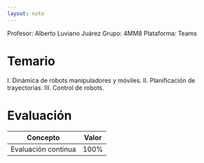 ```yaml
---
layout: note
---
```


Profesor: Alberto Luviano Juárez
Grupo: 4MM8
Plataforma: Teams

# Temario
I. Dinámica de robots manipuladores y móviles.
II. Planificación de trayectorias.
III. Control de robots.

# Evaluación

| Concepto            | Valor   |
| -                   | -       |
| Evaluación continua | $100\%$ |
